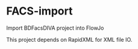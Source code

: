 # FACS-import
Import BDFacsDIVA project into FlowJo

This project depends on RapidXML for XML file IO.

